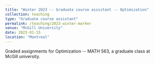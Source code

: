 ```yaml
---
title: "Winter 2023 -- Graduate course assistant -- Optimization"
collection: teaching
type: "Graduate course assistant"
permalink: /teaching/2023-winter-marker
venue: "McGill University"
date: 2023-01-15
location: "Montreal"
---
```


Graded assignments for Optimization -- MATH 563, a graduate class at McGill university.